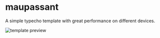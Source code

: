 maupassant
==========

A simple typecho template with great performance on different devices.

![template preview](https://cqplew.by3302.livefilestore.com/y2p8TlVOHNe9lgDx9-kUwzs2XfofegWXbwYzvzJzo6s00hbV_nOxSc32UB-6jat9mi4QLuJKG0A4aGyFsSXNScpLhJg8DqkrPVt-R3aQs0ntNA/Maupassant.png "Maupassant template preview")
